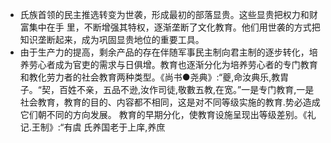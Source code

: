 - 氏族首领的民主推选转变为世袭，形成最初的部落显贵。这些显贵把权力和财富集中在手
  里，不断增强其特权，逐渐垄断了文化教育。他们用世袭的方式把知识垄断起来，成为巩固显贵地位的重要工具。
- 由于生产力的提高，剩余产品的存在伴随军事民主制向君主制的逐步转化，培养劳心者成为官吏的需求与日俱增。教育也逐渐分化为培养劳心者的专门教育和教化劳力者的社会教育两种类型。《尚书●尧典》:“夔,命汝典乐,教胄子。“契，百姓不亲，五品不逊,汝作司徒,敬數五教,在宽。”一是专门教育,一是社会教育，教育的目的、内容都不相同，这是对不同等级实施的教育.势必造成它们朝不同的方向发展。
  教育的早期分化，使教育设施呈现出等级差别。《礼记.王制》:“有虞 氏养国老于上庠,养庶